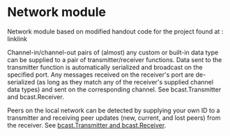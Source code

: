 Network module 
==========================================

Network module based on modified handout code for the project found at : linklink

Channel-in/channel-out pairs of (almost) any custom or built-in data type can be supplied to a pair of transmitter/receiver functions. 
Data sent to the transmitter function is automatically serialized and broadcast on the specified port. 
Any messages received on the receiver's port are de-serialized (as long as they match any of the receiver's supplied channel data types) and sent on the corresponding channel. 
See bcast.Transmitter and bcast.Receiver.

Peers on the local network can be detected by supplying your own ID to a transmitter and receiving peer updates (new, current, and lost peers) from the receiver. See [bcast.Transmitter and bcast.Receiver](bcast/bcast.go).
